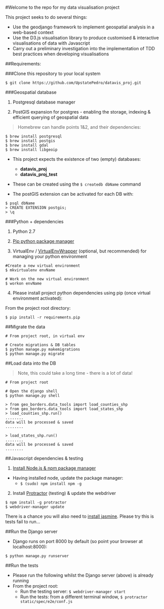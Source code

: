 #Welcome to the repo for my data visualisation project

This project seeks to do several things:

- Use the geodjango framework to implement geospatial analysis in a web-based context
- Use the D3.js visualisation library to produce customised & interactive visualisations of data with Javascript
- Carry out a preliminary investigation into the implementation of TDD best practices when developing visualisations

##Requirements:

###Clone this repository to your local system

`$ git clone https://github.com/UpstatePedro/datavis_proj.git`

###Geospatial database

1. Postgresql database manager

2. PostGIS expansion for postgres - enabling the storage, indexing & efficient querying of geospatial data

> Homebrew can handle points 1&2, and their dependencies:

```
$ brew install postgresql
$ brew install postgis
$ brew install gdal
$ brew install libgeoip
```

- This project expects the existence of two (empty) databases:
    - **datavis_proj**
    - **datavis_proj_test**
- These can be created using the `$ createdb dbName` command

- The postGIS extension can be activated for each DB with:

```
$ psql dbName
> CREATE EXTENSION postgis;
> \q
```

###Python + dependencies
1. Python 2.7

2. [Pip python package manager](https://pip.pypa.io/en/stable/installing/)

3. VirtualEnv / [VirtualEnvWrapper](http://virtualenvwrapper.readthedocs.io/en/latest/) (optional, but recommended) for managing your python environment

```
#Create a new virtual environment
$ mkvirtualenv envName

# Work on the new virtual environment
$ workon envName
```

4. Please install project python dependencies using pip (once virtual environment activated):

From the project root directory:

`$ pip install -r requirements.pip`

##Migrate the data

```
# From project root, in virtual env

# Create migrations & DB tables
$ python manage.py makemigrations
$ python manage.py migrate
```

##Load data into the DB

> Note, this could take a long time - there is a lot of data!

```
# From project root

# Open the django shell
$ python manage.py shell

> from geo_borders.data_tools import load_counties_shp
> from geo_borders.data_tools import load_states_shp
> load_counties_shp.run()
........
data will be processed & saved
........

> load_states_shp.run()
........
data will be processed & saved
........
```

##Javascript dependencies & testing

1. [Install Node.js & npm package manager](https://nodejs.org/en/download/)

- Having installed node, update the package manager:
    - `$ (sudo) npm install npm -g`

2. Install [Protractor](http://angular.github.io/protractor/#/) (testing) & update the webdriver

```
$ npm install -g protractor
$ webdriver-manager update
```

There is a chance you will also need to [install jasmine](https://github.com/jasmine/jasmine-npm). Please try this is tests fail to run...

##Run the Django server

- Django runs on port 8000 by default (so point your browser at localhost:8000):

`$ python manage.py runserver`

##Run the tests

- Please run the following whilst the Django server (above) is already running
- From the project root:
    - Run the testing server: `$ webdriver-manager start`
    - Run the tests: from a different terminal window, `$ protractor static/spec/e2e/conf.js`